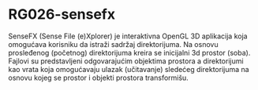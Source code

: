 # RG026-sensefx

SenseFX (Sense File (e)Xplorer) je interaktivna OpenGL 3D aplikacija koja omogućava korisniku da istraži sadržaj direktorijuma. Na osnovu prosleđenog (početnog) direktorijuma kreira se inicijalni 3d prostor (soba). Fajlovi su predstavljeni odgovarajućim objektima prostora a direktorijumi kao vrata koja omogućavaju ulazak (učitavanje) sledećeg direktorijuma na osnovu kojeg se prostor i objekti prostora transformišu.

